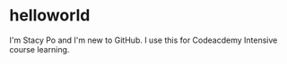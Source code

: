 # helloworld
I'm Stacy Po and I'm new to GitHub. I use this for Codeacdemy Intensive course learning.

